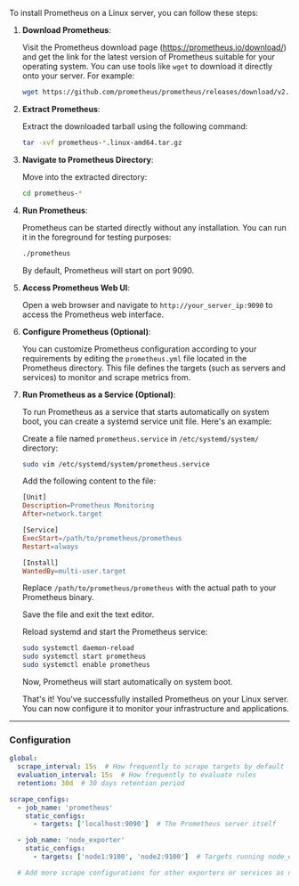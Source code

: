 To install Prometheus on a Linux server, you can follow these steps:

1. **Download Prometheus**:

    Visit the Prometheus download page (https://prometheus.io/download/) and get the link for the latest version of Prometheus suitable for your operating system. You can use tools like `wget` to download it directly onto your server. For example:
	```bash
	wget https://github.com/prometheus/prometheus/releases/download/v2.34.0/prometheus-2.34.0.linux-amd64.tar.gz
	```

2. **Extract Prometheus**:

    Extract the downloaded tarball using the following command:
	```bash
	tar -xvf prometheus-*.linux-amd64.tar.gz
	```

3. **Navigate to Prometheus Directory**:

    Move into the extracted directory:
	```bash
	cd prometheus-*
	```

4. **Run Prometheus**:

    Prometheus can be started directly without any installation. You can run it in the foreground for testing purposes:
	```bash
	./prometheus
	```

    By default, Prometheus will start on port 9090.

5. **Access Prometheus Web UI**:

    Open a web browser and navigate to `http://your_server_ip:9090` to access the Prometheus web interface.

7. **Configure Prometheus (Optional)**:

    You can customize Prometheus configuration according to your requirements by editing the `prometheus.yml` file located in the Prometheus directory. This file defines the targets (such as servers and services) to monitor and scrape metrics from.

8. **Run Prometheus as a Service (Optional)**:

    To run Prometheus as a service that starts automatically on system boot, you can create a systemd service unit file. Here's an example:

    Create a file named `prometheus.service` in `/etc/systemd/system/` directory:
	```bash
	sudo vim /etc/systemd/system/prometheus.service
	```
	Add the following content to the file:

	```makefile
	[Unit]
	Description=Prometheus Monitoring
	After=network.target

	[Service]
	ExecStart=/path/to/prometheus/prometheus
	Restart=always

	[Install]
	WantedBy=multi-user.target
	```

	Replace `/path/to/prometheus/prometheus` with the actual path to your Prometheus binary.

	Save the file and exit the text editor.

	Reload systemd and start the Prometheus service:

	```bash
	sudo systemctl daemon-reload
	sudo systemctl start prometheus
	sudo systemctl enable prometheus
	```

    Now, Prometheus will start automatically on system boot.

	That's it! You've successfully installed Prometheus on your Linux server. You can now configure it to monitor your infrastructure and applications.

---
### Configuration

```yaml
global:
  scrape_interval: 15s  # How frequently to scrape targets by default
  evaluation_interval: 15s  # How frequently to evaluate rules
  retention: 30d  # 30 days retention period

scrape_configs:
  - job_name: 'prometheus'
    static_configs:
      - targets: ['localhost:9090']  # The Prometheus server itself

  - job_name: 'node_exporter'
    static_configs:
      - targets: ['node1:9100', 'node2:9100']  # Targets running node_exporter

  # Add more scrape configurations for other exporters or services as needed

```
